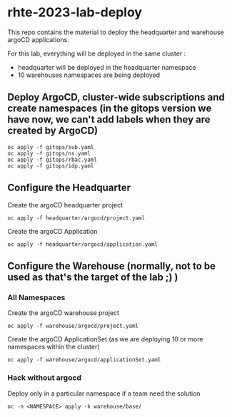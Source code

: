 # rhte-2023-lab-deploy

This repo contains the material to deploy the headquarter and warehouse argoCD applications.

For this lab, everything will be deployed in the same cluster :
- headquarter will be deployed in the headquarter namespace
- 10 warehouses namespaces are being deployed

## Deploy ArgoCD, cluster-wide subscriptions and create namespaces (in the gitops version we have now, we can't add labels when they are created by ArgoCD)
```shell
oc apply -f gitops/sub.yaml
oc apply -f gitops/ns.yaml
oc apply -f gitops/rbac.yaml
oc apply -f gitops/idp.yaml
```

## Configure the Headquarter

Create the argoCD headquarter project
```shell
oc apply -f headquarter/argocd/project.yaml
```

Create the argoCD Application
```shell
oc apply -f headquarter/argocd/application.yaml
```



## Configure the Warehouse (normally, not to be used as that's the target of the lab ;) )

### All Namespaces

Create the argoCD warehouse project
```shell
oc apply -f warehouse/argocd/project.yaml
```

Create the argoCD ApplicationSet (as we are deploying 10 or more namespaces within the cluster)
```shell
oc apply -f warehouse/argocd/applicationSet.yaml
```

### Hack without argocd

Deploy only in a particular namespace if a team need the solution
```shell
oc -n <NAMESPACE> apply -k warehouse/base/
```

